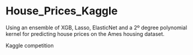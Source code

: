 # House_Prices_Kaggle

Using an ensemble of XGB, Lasso, ElasticNet and a 2º degree polynomial kernel for predicting house prices on the Ames housing dataset.

Kaggle competition
